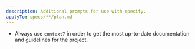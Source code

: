 ```yaml
---
description: Additional prompts for use with specify.
applyTo: specs/**/plan.md
---
```


* Always use `context7` in order to get the most up-to-date documentation and guidelines for the project.